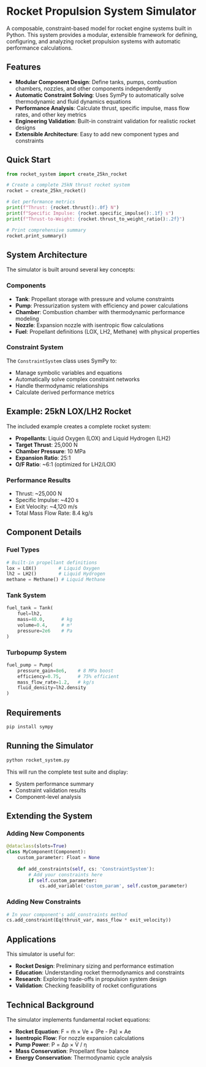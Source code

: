 # Rocket Propulsion System Simulator

A composable, constraint-based model for rocket engine systems built in Python. This system provides a modular, extensible framework for defining, configuring, and analyzing rocket propulsion systems with automatic performance calculations.

## Features

- **Modular Component Design**: Define tanks, pumps, combustion chambers, nozzles, and other components independently
- **Automatic Constraint Solving**: Uses SymPy to automatically solve thermodynamic and fluid dynamics equations
- **Performance Analysis**: Calculate thrust, specific impulse, mass flow rates, and other key metrics
- **Engineering Validation**: Built-in constraint validation for realistic rocket designs
- **Extensible Architecture**: Easy to add new component types and constraints

## Quick Start

```python
from rocket_system import create_25kn_rocket

# Create a complete 25kN thrust rocket system
rocket = create_25kn_rocket()

# Get performance metrics
print(f"Thrust: {rocket.thrust():.0f} N")
print(f"Specific Impulse: {rocket.specific_impulse():.1f} s")
print(f"Thrust-to-Weight: {rocket.thrust_to_weight_ratio():.2f}")

# Print comprehensive summary
rocket.print_summary()
```

## System Architecture

The simulator is built around several key concepts:

### Components
- **Tank**: Propellant storage with pressure and volume constraints
- **Pump**: Pressurization system with efficiency and power calculations
- **Chamber**: Combustion chamber with thermodynamic performance modeling
- **Nozzle**: Expansion nozzle with isentropic flow calculations
- **Fuel**: Propellant definitions (LOX, LH2, Methane) with physical properties

### Constraint System
The `ConstraintSystem` class uses SymPy to:
- Manage symbolic variables and equations
- Automatically solve complex constraint networks
- Handle thermodynamic relationships
- Calculate derived performance metrics

## Example: 25kN LOX/LH2 Rocket

The included example creates a complete rocket system:

- **Propellants**: Liquid Oxygen (LOX) and Liquid Hydrogen (LH2)
- **Target Thrust**: 25,000 N
- **Chamber Pressure**: 10 MPa
- **Expansion Ratio**: 25:1
- **O/F Ratio**: ~6:1 (optimized for LH2/LOX)

### Performance Results
- Thrust: ~25,000 N
- Specific Impulse: ~420 s
- Exit Velocity: ~4,120 m/s
- Total Mass Flow Rate: 8.4 kg/s

## Component Details

### Fuel Types
```python
# Built-in propellant definitions
lox = LOX()        # Liquid Oxygen
lh2 = LH2()        # Liquid Hydrogen  
methane = Methane() # Liquid Methane
```

### Tank System
```python
fuel_tank = Tank(
    fuel=lh2,
    mass=40.0,      # kg
    volume=0.4,     # m³
    pressure=2e6    # Pa
)
```

### Turbopump System
```python
fuel_pump = Pump(
    pressure_gain=8e6,    # 8 MPa boost
    efficiency=0.75,      # 75% efficient
    mass_flow_rate=1.2,   # kg/s
    fluid_density=lh2.density
)
```


## Requirements

```bash
pip install sympy
```

## Running the Simulator

```bash
python rocket_system.py
```

This will run the complete test suite and display:
- System performance summary
- Constraint validation results
- Component-level analysis

## Extending the System

### Adding New Components
```python
@dataclass(slots=True)
class MyComponent(Component):
    custom_parameter: Float = None
    
    def add_constraints(self, cs: 'ConstraintSystem'):
        # Add your constraints here
        if self.custom_parameter:
            cs.add_variable('custom_param', self.custom_parameter)
```

### Adding New Constraints
```python
# In your component's add_constraints method
cs.add_constraint(Eq(thrust_var, mass_flow * exit_velocity))
```

## Applications

This simulator is useful for:
- **Rocket Design**: Preliminary sizing and performance estimation
- **Education**: Understanding rocket thermodynamics and constraints
- **Research**: Exploring trade-offs in propulsion system design
- **Validation**: Checking feasibility of rocket configurations

## Technical Background

The simulator implements fundamental rocket equations:
- **Rocket Equation**: F = ṁ × Ve + (Pe - Pa) × Ae
- **Isentropic Flow**: For nozzle expansion calculations
- **Pump Power**: P = Δp × V̇ / η
- **Mass Conservation**: Propellant flow balance
- **Energy Conservation**: Thermodynamic cycle analysis
